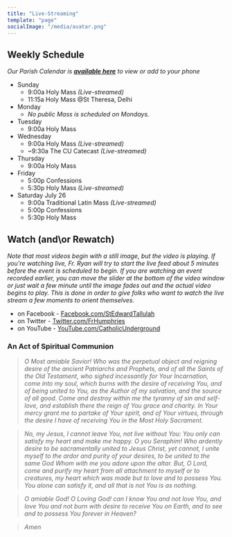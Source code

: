 ```yaml
---
title: "Live-Streaming"
template: "page"
socialImage: "/media/avatar.png"
---
```


## Weekly Schedule

*Our Parish Calendar is **[available here](https://bit.ly/stedwardcalendar)** to view or add to your phone*

- Sunday
  - 9:00a Holy Mass _(Live-streamed)_
  - 11:15a Holy Mass @St Theresa, Delhi
- Monday
  - _No public Mass is scheduled on Mondays._
- Tuesday
  - 9:00a Holy Mass
- Wednesday
  - 9:00a Holy Mass _(Live-streamed)_
  - ~9:30a The CU Catecast _(Live-streamed)_
- Thursday 
  - 9:00a Holy Mass
- Friday 
  - 5:00p Confessions
  - 5:30p Holy Mass _(Live-streamed)_
- Saturday July 26
  - 9:00a Traditional Latin Mass _(Live-streamed)_
  - 5:00p Confessions
  - 5:30p Holy Mass

## Watch (and\or Rewatch)

_Note that most videos begin with a still image, but the video is playing. If you're watching live, Fr. Ryan will try to start the live feed about 5 minutes before the event is scheduled to begin. If you are watching an event recorded earlier, you can move the slider at the bottom of the video window or just wait a few minute until the image fades out and the actual video begins to play. This is done in order to give folks who want to watch the live stream a few moments to orient themselves._

- on Facebook - [Facebook.com/StEdwardTallulah](https://www.Facebook.com/StEdwardTallulah)
- on Twitter - [Twitter.com/FrHumphries](https://www.Twitter.com/FrHumphries)
- on YouTube - [YouTube.com/CatholicUnderground](https://www.YouTube.com/CatholicUnderground)

### An Act of Spiritual Communion

> _O Most amiable Savior! Who was the perpetual object and reigning desire of the ancient Patriarchs and Prophets, and of all the Saints of the Old Testament, who sighed incessantly for Your Incarnation, come into my soul, which burns with the desire of receiving You, and of being united to You, as the Author of my salvation, and the source of all good. Come and destroy within me the tyranny of sin and self-love, and establish there the reign of You grace and charity. In Your mercy grant me to partake of Your spirit, and of Your virtues, through the desire I have of receiving You in the Most Holy Sacrament._

> _No, my Jesus, I cannot leave You, not live without You: You only can satisfy my heart and make me happy. O you Seraphim! Who ardently desire to be sacramentally united to Jesus Christ, yet cannot, I unite myself to the ardor and purity of your desires, to be united to the same God Whom with me you adore upon the altar. But, O Lord, come and purify my heart from all attachment to myself or to creatures, my heart which was made but to love and to possess You. You alone can satisfy it, and all that is not You is as nothing._

> _O amiable God! O Loving God! can I know You and not love You, and love You and not burn with desire to receive You on Earth, and to see and to possess You forever in Heaven?_

> _Amen_
